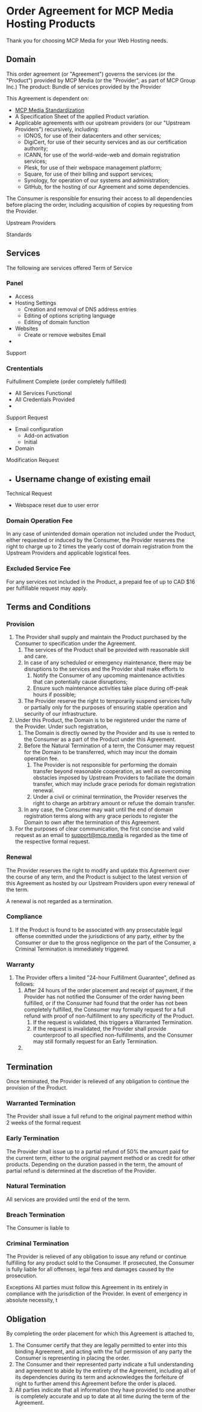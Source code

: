 # Order Agreement for MCP Media Hosting Products
Thank you for choosing MCP Media for your Web Hosting needs.
## Domain
This order agreement (or "Agreement") governs the services (or the "Product") provided by MCP Media (or the "Provider", as part of MCP Group Inc.)
The product: Bundle of services provided by the Provider

This Agreement is dependent on:
- [MCP Media Standardization](https://github.com/mcpmedia/standardization)
- A Specification Sheet of the applied Product variation.
- Applicable agreements with our upstream providers (or our "Upstream Providers") recursively, including:
  - IONOS, for use of their datacenters and other services;
  - DigiCert, for use of their security services and as our certification authority;
  - ICANN, for use of the world-wide-web and domain registration services;
  - Plesk, for use of their webspace management platform;
  - Square, for use of their billing and support services;
  - Synology, for operation of our systems and administration;
  - GitHub, for the hosting of our Agreement and some dependencies.


The Consumer is responsible for ensuring their access to all dependencies before placing the order, including acquisition of copies by requesting from the Provider.

Upstream Providers

Standards

## Services
The following are services offered 
Term of Service

### Panel
- Access
- Hosting Settings
  - Creation and removal of DNS address entries
  - Editing of options scripting language 
  - Editing of domain function
- Websites
  - Create or remove websites
Email
- 
Support

### Crententials

Fulfullment
Complete (order completely fulfilled)
- All Services Functional
- All Credentials Provided
- 

Support Request
- Email configuration
  - Add-on activation
  - Initial
- Domain 


Modification Request
- Username change of existing email
    - 
Technical Request
- Webspace reset due to user error

### Domain Operation Fee
In any case of unintended domain operation not included under the Product, either requested or induced by the Consumer, the Provider reserves the right to charge up to 2 times the yearly cost of domain registration from the Upstream Providers and applicable logistical fees.
### Excluded Service Fee
For any services not included in the Product, a prepaid fee of up to CAD $16 per fulfillable request may apply. 
## Terms and Conditions
### Provision
1. The Provider shall supply and maintain the Product purchased by the Consumer to specification under the Agreement.
    1. The services of the Product shall be provided with reasonable skill and care.
    2. In case of any scheduled or emergency maintenance, there may be disruptions to the services and the Provider shall make efforts to
        1. Notify the Consumer of any upcoming maintenance activities that can potentially cause disruptions;
        2. Ensure such maintenance activities take place during off-peak hours if possible;
    3. The Provider reserve the right to temporarily suspend services fully or partially only for the purposes of ensuring stable operation and security of our infrastructure.
2. Under this Product, the Domain is to be registered under the name of the Provider. Under such registration,
    1. The Domain is directly owned by the Provider and its use is rented to the Consumer as a part of the Product under this Agreement.
    2. Before the Natural Termination of a term, the Consumer may request for the Domain to be transferred, which may incur the domain operation fee.
        1. The Provider is not responsible for performing the domain transfer beyond reasonable cooperation, as well as overcoming obstacles imposed by Upstream Providers to faciliate the domain transfer, which may include grace periods for domain registration renewal.
        2. Under a civil or criminal termination, the Provider reserves the right to charge an arbitrary amount or refuse the domain transfer.
    3. In any case, the Consumer may wait until the end of domain registration terms along with any grace periods to register the Domain to own after the termination of this Agreement. 
3. For the purposes of clear communication, the first concise and valid request as an email to support@mcp.media is regarded as the time of the respective formal request.

### Renewal

The Provider reserves the right to modify and update this Agreement over the course of any term, and the Product is subject to the latest version of this Agreement as hosted by our Upstream Providers upon every renewal of the term.

A renewal is not regarded as a termination.
### Compliance
1. If the Product is found to be associated with any prosecutable legal offense committed under the jurisdictions of any party, either by the Consumer or due to the gross negligence on the part of the Consumer, a Criminal Termination is immediately triggered.

### Warranty
1. The Provider offers a limited "24-hour Fulfillment Guarantee", defined as follows:
    1. After 24 hours of the order placement and receipt of payment, if the Provider has not notified the Consumer of the order having been fulfilled, or if the Consumer had found that the order has not been completely fulfilled, the Consumer may formally request for a full refund with proof of non-fulfillment to any specificity of the Product.
        1. If the request is validated, this triggers a Warranted Termination.
        2. If the request is invalidated, the Provider shall provide counterproof to all specified non-fulfillments, and the Consumer may still formally request for an Early Termination.
    2. 
## Termination
Once terminated, the Provider is relieved of any obligation to continue the provision of the Product. 
### Warranted Termination
The Provider shall issue a full refund to the original payment method within 2 weeks of the formal request
### Early Termination
The Provider shall issue up to a partial refund of 50% the amount paid for the current term, either to the original payment method or as credit for other products. Depending on the duration passed in the term, the amount of partial refund is determined at the discretion of the Provider.
### Natural Termination
All services are provided until the end of the term.

### Breach Termination
The Consumer is liable to 
### Criminal Termination
The Provider is relieved of any obligation to issue any refund or continue fulfilling for any product sold to the Consumer. If prosecuted, the Consumer is fully liable for all offenses, legal fees and damages caused by the prosecution.


Exceptions
All parties must follow this Agreement in its entirely in compliance with the jurisdiction of the Provider.
In event of emergency in absolute necessity, t

## Obligation
By completing the order placement for which this Agreement is attached to,
1. The Consumer certify that they are legally permitted to enter into this binding Agreement, and acting with the full permission of any party the Consumer is representing in placing the order.
2. The Consumer and their represented party indicate a full understanding and agreement to abide by the entirety of the Agreement, including all of its dependencies during its term and acknowledges the forfeiture of right to further amend this Agreement before the order is placed.
3. All parties indicate that all information they have provided to one another is completely accurate and up to date at all time during the term of the Agreement.